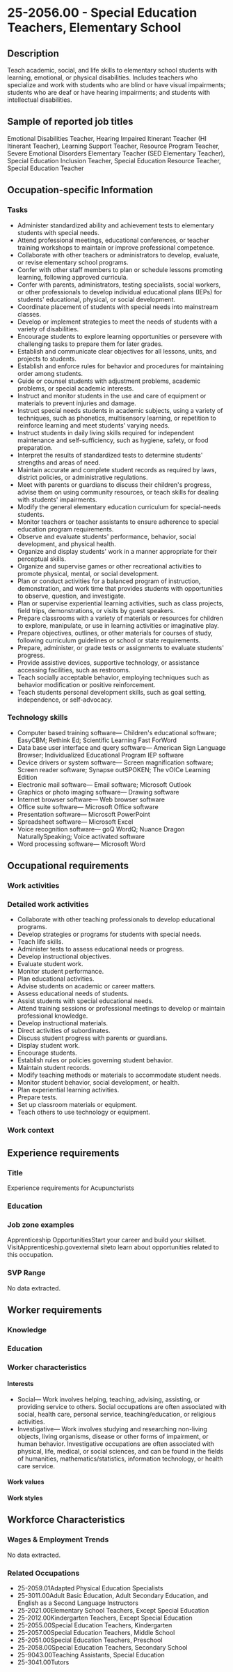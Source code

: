 # 25-2056.00 - Special Education Teachers, Elementary School

## Description
Teach academic, social, and life skills to elementary school students with learning, emotional, or physical disabilities. Includes teachers who specialize and work with students who are blind or have visual impairments; students who are deaf or have hearing impairments; and students with intellectual disabilities.

## Sample of reported job titles
Emotional Disabilities Teacher, Hearing Impaired Itinerant Teacher (HI Itinerant Teacher), Learning Support Teacher, Resource Program Teacher, Severe Emotional Disorders Elementary Teacher (SED Elementary Teacher), Special Education Inclusion Teacher, Special Education Resource Teacher, Special Education Teacher

## Occupation-specific Information
### Tasks
- Administer standardized ability and achievement tests to elementary students with special needs.
- Attend professional meetings, educational conferences, or teacher training workshops to maintain or improve professional competence.
- Collaborate with other teachers or administrators to develop, evaluate, or revise elementary school programs.
- Confer with other staff members to plan or schedule lessons promoting learning, following approved curricula.
- Confer with parents, administrators, testing specialists, social workers, or other professionals to develop individual educational plans (IEPs) for students' educational, physical, or social development.
- Coordinate placement of students with special needs into mainstream classes.
- Develop or implement strategies to meet the needs of students with a variety of disabilities.
- Encourage students to explore learning opportunities or persevere with challenging tasks to prepare them for later grades.
- Establish and communicate clear objectives for all lessons, units, and projects to students.
- Establish and enforce rules for behavior and procedures for maintaining order among students.
- Guide or counsel students with adjustment problems, academic problems, or special academic interests.
- Instruct and monitor students in the use and care of equipment or materials to prevent injuries and damage.
- Instruct special needs students in academic subjects, using a variety of techniques, such as phonetics, multisensory learning, or repetition to reinforce learning and meet students' varying needs.
- Instruct students in daily living skills required for independent maintenance and self-sufficiency, such as hygiene, safety, or food preparation.
- Interpret the results of standardized tests to determine students' strengths and areas of need.
- Maintain accurate and complete student records as required by laws, district policies, or administrative regulations.
- Meet with parents or guardians to discuss their children's progress, advise them on using community resources, or teach skills for dealing with students' impairments.
- Modify the general elementary education curriculum for special-needs students.
- Monitor teachers or teacher assistants to ensure adherence to special education program requirements.
- Observe and evaluate students' performance, behavior, social development, and physical health.
- Organize and display students' work in a manner appropriate for their perceptual skills.
- Organize and supervise games or other recreational activities to promote physical, mental, or social development.
- Plan or conduct activities for a balanced program of instruction, demonstration, and work time that provides students with opportunities to observe, question, and investigate.
- Plan or supervise experiential learning activities, such as class projects, field trips, demonstrations, or visits by guest speakers.
- Prepare classrooms with a variety of materials or resources for children to explore, manipulate, or use in learning activities or imaginative play.
- Prepare objectives, outlines, or other materials for courses of study, following curriculum guidelines or school or state requirements.
- Prepare, administer, or grade tests or assignments to evaluate students' progress.
- Provide assistive devices, supportive technology, or assistance accessing facilities, such as restrooms.
- Teach socially acceptable behavior, employing techniques such as behavior modification or positive reinforcement.
- Teach students personal development skills, such as goal setting, independence, or self-advocacy.

### Technology skills
- Computer based training software— Children's educational software; EasyCBM; Rethink Ed; Scientific Learning Fast ForWord
- Data base user interface and query software— American Sign Language Browser; Individualized Educational Program IEP software
- Device drivers or system software— Screen magnification software; Screen reader software; Synapse outSPOKEN; The vOICe Learning Edition
- Electronic mail software— Email software; Microsoft Outlook
- Graphics or photo imaging software— Drawing software
- Internet browser software— Web browser software
- Office suite software— Microsoft Office software
- Presentation software— Microsoft PowerPoint
- Spreadsheet software— Microsoft Excel
- Voice recognition software— goQ WordQ; Nuance Dragon NaturallySpeaking; Voice activated software
- Word processing software— Microsoft Word

## Occupational requirements
### Work activities


### Detailed work activities
- Collaborate with other teaching professionals to develop educational programs.
- Develop strategies or programs for students with special needs.
- Teach life skills.
- Administer tests to assess educational needs or progress.
- Develop instructional objectives.
- Evaluate student work.
- Monitor student performance.
- Plan educational activities.
- Advise students on academic or career matters.
- Assess educational needs of students.
- Assist students with special educational needs.
- Attend training sessions or professional meetings to develop or maintain professional knowledge.
- Develop instructional materials.
- Direct activities of subordinates.
- Discuss student progress with parents or guardians.
- Display student work.
- Encourage students.
- Establish rules or policies governing student behavior.
- Maintain student records.
- Modify teaching methods or materials to accommodate student needs.
- Monitor student behavior, social development, or health.
- Plan experiential learning activities.
- Prepare tests.
- Set up classroom materials or equipment.
- Teach others to use technology or equipment.

### Work context


## Experience requirements
### Title
Experience requirements for Acupuncturists

### Education


### Job zone examples
Apprenticeship OpportunitiesStart your career and build your skillset. VisitApprenticeship.govexternal siteto learn about opportunities related to this occupation.

### SVP Range
No data extracted.

## Worker requirements
### Knowledge


### Education


### Worker characteristics
#### Interests
- Social— Work involves helping, teaching, advising, assisting, or providing service to others. Social occupations are often associated with social, health care, personal service, teaching/education, or religious activities.
- Investigative— Work involves studying and researching non-living objects, living organisms, disease or other forms of impairment, or human behavior. Investigative occupations are often associated with physical, life, medical, or social sciences, and can be found in the fields of humanities, mathematics/statistics, information technology, or health care service.

#### Work values


#### Work styles


## Workforce Characteristics
### Wages & Employment Trends
No data extracted.

### Related Occupations
- 25-2059.01Adapted Physical Education Specialists
- 25-3011.00Adult Basic Education, Adult Secondary Education, and English as a Second Language Instructors
- 25-2021.00Elementary School Teachers, Except Special Education
- 25-2012.00Kindergarten Teachers, Except Special Education
- 25-2055.00Special Education Teachers, Kindergarten
- 25-2057.00Special Education Teachers, Middle School
- 25-2051.00Special Education Teachers, Preschool
- 25-2058.00Special Education Teachers, Secondary School
- 25-9043.00Teaching Assistants, Special Education
- 25-3041.00Tutors